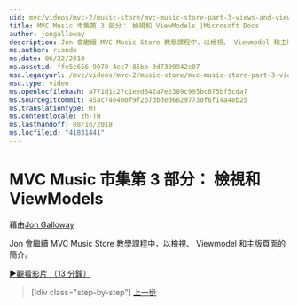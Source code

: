 ```yaml
---
uid: mvc/videos/mvc-2/music-store/mvc-music-store-part-3-views-and-viewmodels
title: MVC Music 市集第 3 部分： 檢視和 ViewModels |Microsoft Docs
author: jongalloway
description: Jon 會繼續 MVC Music Store 教學課程中，以檢視、 Viewmodel 和主版頁面的簡介。
ms.author: riande
ms.date: 06/22/2010
ms.assetid: ffe5e656-9078-4ec7-85bb-3d7300942e87
msc.legacyurl: /mvc/videos/mvc-2/music-store/mvc-music-store-part-3-views-and-viewmodels
msc.type: video
ms.openlocfilehash: a771d1c27c1eed842a7e2389c995bc675bf5cda7
ms.sourcegitcommit: 45ac74e400f9f2b7dbded66297730f6f14a4eb25
ms.translationtype: MT
ms.contentlocale: zh-TW
ms.lasthandoff: 08/16/2018
ms.locfileid: "41831441"
---
```

<a name="mvc-music-store-part-3-views-and-viewmodels"></a>MVC Music 市集第 3 部分： 檢視和 ViewModels
====================
藉由[Jon Galloway](https://github.com/jongalloway)

Jon 會繼續 MVC Music Store 教學課程中，以檢視、 Viewmodel 和主版頁面的簡介。

[&#9654;觀看影片 （13 分鐘）](https://channel9.msdn.com/Blogs/ASP-NET-Site-Videos/mvc-music-store-part-3-views-and-viewmodels)

> [!div class="step-by-step"]
> [上一步](mvc-music-store-part-2-controllers.md)

